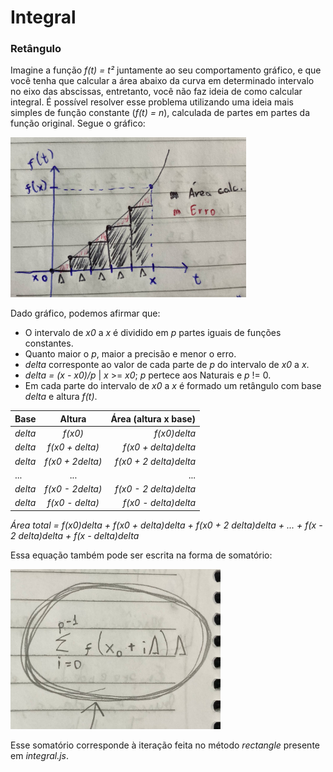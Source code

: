 # Integral
### Retângulo
Imagine a função _f(t) = t²_ juntamente ao seu comportamento gráfico, e que você tenha que calcular a área abaixo da curva em determinado intervalo no eixo das abscissas, entretanto, você não faz ideia de como calcular integral. É possível resolver esse problema utilizando uma ideia mais simples de função constante (_f(t) = n_), calculada de partes em partes da função original. Segue o gráfico:

<img src="public/images/grafico.jpeg" alt="grafico" height="256px">

Dado gráfico, podemos afirmar que:
* O intervalo de _x0_ a _x_ é dividido em _p_ partes iguais de funções constantes.
* Quanto maior o _p_, maior a precisão e menor o erro.
* _delta_ corresponte ao valor de cada parte de _p_ do intervalo de _x0_ a _x_.
* _delta = (x - x0)/p_ | _x_ >= _x0_; _p_ pertece aos Naturais e _p_ != 0.
* Em cada parte do intervalo de _x0_ a _x_ é formado um retângulo com base _delta_ e altura _f(t)_.

| Base | Altura | Área (altura x base) |
|:-|:-:|-:|
| _delta_ | _f(x0)_ | _f(x0)delta_ |
| _delta_ | _f(x0 + delta)_ | _f(x0 + delta)delta_ |
| _delta_ | _f(x0 + 2delta)_ | _f(x0 + 2 delta)delta_ |
|...|...|...|
| _delta_ | _f(x0 - 2delta)_ | _f(x0 - 2 delta)delta_ |
| _delta_ | _f(x0 - delta)_ | _f(x0 - delta)delta_ |

_Área total = f(x0)delta + f(x0 + delta)delta + f(x0 + 2 delta)delta + ... + f(x - 2 delta)delta + f(x - delta)delta_

Essa equação também pode ser escrita na forma de somatório:

<img src="public/images/somatorio.jpeg" alt="somatorio" height="256px">

Esse somatório corresponde à iteração feita no método _rectangle_ presente em _integral.js_.